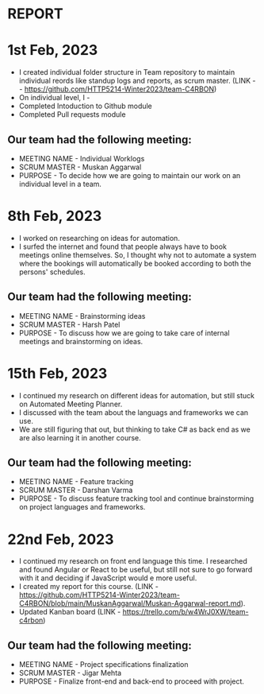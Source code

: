 # REPORT

# 1st Feb, 2023

- I created individual folder structure in Team repository to maintain individual reords like standup logs and reports, as scrum master. (LINK -- https://github.com/HTTP5214-Winter2023/team-C4RBON)
- On individual level, I - 
 - Completed Intoduction to Github module
 - Completed Pull requests module

## Our team had the following meeting:
-  MEETING NAME - Individual Worklogs
-  SCRUM MASTER - Muskan Aggarwal
-  PURPOSE - To decide how we are going to maintain our work on an individual level in a team.

# 8th Feb, 2023

- I worked on researching on ideas for automation. 
- I surfed the internet and found that people always have to book meetings online themselves. So, I thought why not to automate a system where the bookings will automatically be booked according to both the persons' schedules.

## Our team had the following meeting:
-  MEETING NAME - Brainstorming ideas
-  SCRUM MASTER - Harsh Patel
-  PURPOSE - To discuss how we are going to take care of internal meetings and brainstorming on ideas.

# 15th Feb, 2023

- I continued my research on different ideas for automation, but still stuck on Automated Meeting Planner. 
- I discussed with the team about the languags and frameworks we can use. 
- We are still figuring that out, but thinking to take C# as back end as we are also learning it in another course.

## Our team had the following meeting:
-  MEETING NAME - Feature tracking
-  SCRUM MASTER - Darshan Varma
-  PURPOSE - To discuss feature tracking tool and continue brainstorming on project languages and frameworks.

# 22nd Feb, 2023

- I continued my research on front end language this time. I researched and found Angular or React to be useful, but still not sure to go forward with it and deciding if JavaScript would e more useful.
- I created my report for this course. (LINK - https://github.com/HTTP5214-Winter2023/team-C4RBON/blob/main/MuskanAggarwal/Muskan-Aggarwal-report.md).
- Updated Kanban board (LINK - https://trello.com/b/w4WrJ0XW/team-c4rbon)

## Our team had the following meeting:
-  MEETING NAME - Project specifications finalization
-  SCRUM MASTER - Jigar Mehta
-  PURPOSE - Finalize front-end and back-end to proceed with project.

